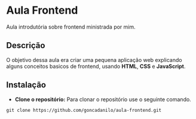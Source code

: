 # Aula Frontend

Aula introdutória sobre frontend ministrada por mim. 

Descrição
-----

O objetivo dessa aula era criar uma pequena aplicação web explicando alguns conceitos basicos de frontend, usando **HTML**, **CSS** e **JavaScript**.

Instalação
-----

* **Clone o repositório:** Para clonar o repositório use o seguinte comando.
```
git clone https://github.com/goncadanilo/aula-frontend.git
```

